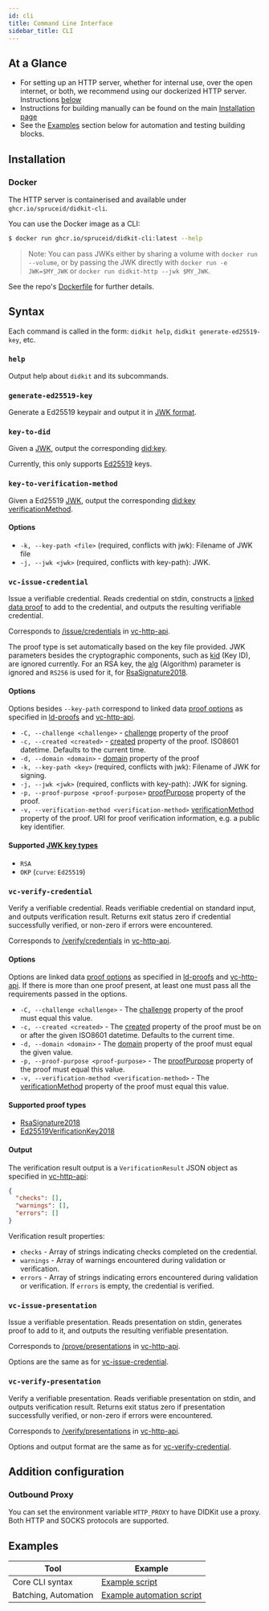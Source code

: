 ```yaml
---
id: cli
title: Command Line Interface
sidebar_title: CLI
---
```


[jwk]: https://tools.ietf.org/html/rfc7517
[ld-proofs]: https://w3c-ccg.github.io/ld-proofs/
[vc-http-api]: https://w3c-ccg.github.io/vc-http-api/
[rsasignature2018]: https://w3c-ccg.github.io/lds-rsa2018/
[ed25519verificationkey2018]: https://w3c-ccg.github.io/lds-ed25519-2018/
[did:key]: https://w3c-ccg.github.io/did-method-key/
[proof options]: https://w3c-ccg.github.io/ld-proofs/#dfn-proof-options
[ld-proofs-overview]: https://w3c-ccg.github.io/ld-proofs/#linked-data-proof-overview
[created]: https://w3c-ccg.github.io/security-vocab/#created
[proofpurpose]: https://w3c-ccg.github.io/security-vocab/#proofPurpose
[created]: https://www.dublincore.org/specifications/dublin-core/dcmi-terms/terms/created/
[challenge]: https://w3c-ccg.github.io/security-vocab/#challenge
[domain]: https://w3c-ccg.github.io/security-vocab/#domain
[verificationmethod]: https://w3c-ccg.github.io/security-vocab/#verificationMethod
[kty]: https://tools.ietf.org/html/rfc7517#section-4.1
[kid]: https://tools.ietf.org/html/rfc7517#section-4.5
[alg]: https://tools.ietf.org/html/rfc7517#section-4.4

## At a Glance

- For setting up an HTTP server, whether for internal use, over the open internet, or both, we recommend using our dockerized HTTP server. Instructions [below](#Docker)
- Instructions for building manually can be found on the main [Installation page](/docs/didkit/install)
- See the [Examples](#Examples) section below for automation and testing building blocks.

## Installation

### Docker

The HTTP server is containerised and available under
`ghcr.io/spruceid/didkit-cli`.

You can use the Docker image as a CLI:
```bash
$ docker run ghcr.io/spruceid/didkit-cli:latest --help
```

> Note: You can pass JWKs either by sharing a volume with `docker run --volume`, or by passing the JWK directly with `docker run -e JWK=$MY_JWK` or `docker run didkit-http --jwk $MY_JWK`.

See the repo's [Dockerfile](https://github.com/spruceid/didkit/Dockerfile-cli) for further details.


## Syntax

Each command is called in the form:
`didkit help`, `didkit generate-ed25519-key`, etc.

### `help`

Output help about `didkit` and its subcommands.

### `generate-ed25519-key`

Generate a Ed25519 keypair and output it in
[JWK format](https://tools.ietf.org/html/rfc8037#appendix-A.1).

### `key-to-did`

Given a [JWK][], output the corresponding [did:key][].

Currently, this only supports
[Ed25519](https://tools.ietf.org/html/rfc8037#appendix-A.2) keys.

### `key-to-verification-method`

Given a Ed25519 [JWK][], output the corresponding
[did:key][] [verificationMethod][].

#### Options

- `-k, --key-path <file>` (required, conflicts with jwk):
  Filename of JWK file
- `-j, --jwk <jwk>` (required, conflicts with key-path):
  JWK.

### `vc-issue-credential`

Issue a verifiable credential. Reads credential on stdin,
constructs a [linked data proof][ld-proofs] to add to the
credential, and outputs the resulting verifiable credential.

Corresponds to [/issue/credentials](https://w3c-ccg.github.io/vc-http-api/#/Issuer/issueCredential)
in [vc-http-api][].

The proof type is set automatically based on the key file provided.
JWK parameters besides the cryptographic components, such as
[kid][] (Key ID), are ignored currently. For an RSA key, the
[alg][] (Algorithm) parameter is ignored and `RS256` is used for
it, for [RsaSignature2018][].

#### Options

Options besides `--key-path` correspond to linked data
[proof options][] as specified in [ld-proofs][] and [vc-http-api][].

- `-C, --challenge <challenge>` - [challenge][] property of the
  proof
- `-c, --created <created>` - [created][] property of the proof.
  ISO8601 datetime. Defaults to the current time.
- `-d, --domain <domain>` - [domain][] property of the proof
- `-k, --key-path <key>` (required, conflicts with jwk):
  Filename of JWK for signing.
- `-j, --jwk <jwk>` (required, conflicts with key-path):
  JWK for signing.
- `-p, --proof-purpose <proof-purpose>` [proofPurpose][]
  property of the proof.
- `-v, --verification-method <verification-method>`
  [verificationMethod][]
  property of the proof. URI for proof verification
  information, e.g. a public key identifier.

#### Supported [JWK key types][kty]

- `RSA`
- `OKP` (`curve`: `Ed25519`)

### `vc-verify-credential`

Verify a verifiable credential. Reads verifiable credential on
standard input, and outputs verification result. Returns exit
status zero if credential successfully verified, or non-zero
if errors were encountered.

Corresponds to [/verify/credentials](https://w3c-ccg.github.io/vc-http-api/#/Verifier/verifyCredential)
in [vc-http-api][].

#### Options

Options are linked data [proof options][] as specified in
[ld-proofs][] and [vc-http-api][]. If there is more than one
proof present, at least one must pass all the requirements
passed in the options.

- `-C, --challenge <challenge>` - The [challenge][] property
  of the proof must equal this value.
- `-c, --created <created>` - The [created][] property of the
  proof must be on or after the given ISO8601 datetime. Defaults
  to the current time.
- `-d, --domain <domain>` - The [domain][] property of the proof
  must equal the given value.
- `-p, --proof-purpose <proof-purpose>` - The [proofPurpose][]
  property of the proof must equal this value.
- `-v, --verification-method <verification-method>` - The
  [verificationMethod][] property of the proof must equal this value.

#### Supported proof types

- [RsaSignature2018][]
- [Ed25519VerificationKey2018][]

#### Output

The verification result output is a `VerificationResult` JSON
object as specified in [vc-http-api][]:

```json
{
  "checks": [],
  "warnings": [],
  "errors": []
}
```

Verification result properties:

- `checks` - Array of strings indicating checks completed
  on the credential.
- `warnings` - Array of warnings encountered during
  validation or verification.
- `errors` - Array of strings indicating errors encountered
  during validation or verification. If `errors` is empty,
  the credential is verified.

### `vc-issue-presentation`

Issue a verifiable presentation. Reads presentation on stdin,
generates proof to add to it, and outputs the resulting
verifiable presentation.

Corresponds to [/prove/presentations](https://w3c-ccg.github.io/vc-http-api/#/Holder/provePresentation)
in [vc-http-api][].

Options are the same as for
[vc-issue-credential](#vc-issue-credential).

### `vc-verify-presentation`

Verify a verifiable presentation. Reads verifiable presentation
on stdin, and outputs verification result. Returns exit status
zero if presentation successfully verified, or non-zero if
errors were encountered.

Corresponds to [/verify/presentations](https://w3c-ccg.github.io/vc-http-api/#/Verifier/verifyPresentation)
in [vc-http-api][].

Options and output format are the same as for
[vc-verify-credential](#vc-verify-credential).

## Addition configuration

### Outbound Proxy

You can set the environment variable `HTTP_PROXY` to have DIDKit use a proxy.
Both HTTP and SOCKS protocols are supported.

## Examples

|Tool|Example|
|---|---|
|Core CLI syntax|[Example script](/docs/didkit-examples/core-functions-in-bash/)|
|Batching, Automation|[Example automation script](/docs/didkit-examples/batch-generation/)|

